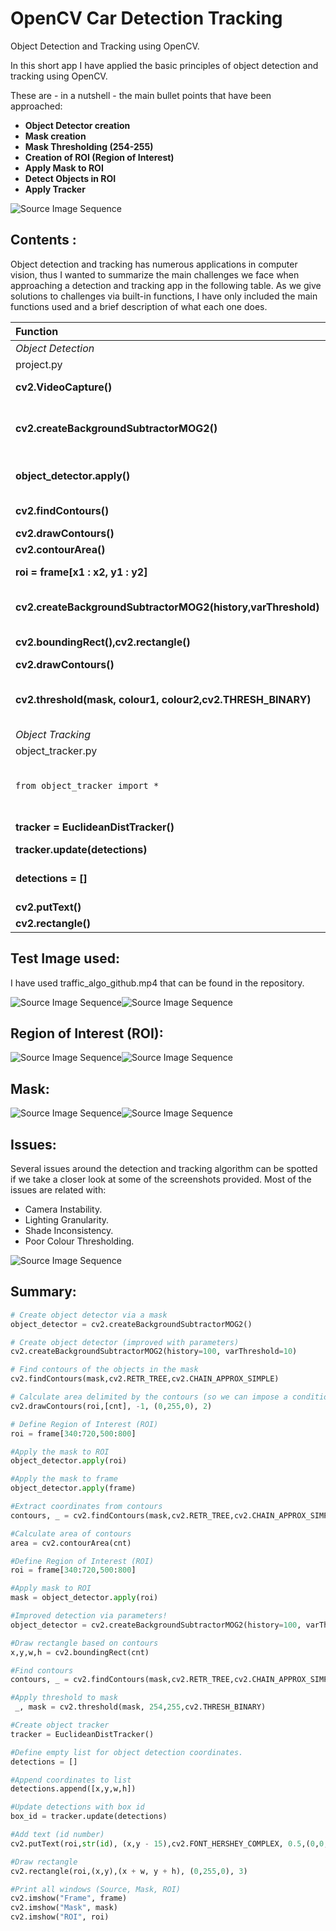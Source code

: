# OpenCV Car Detection Tracking
Object Detection and Tracking using OpenCV.

In this short app I have applied the basic principles of object detection and tracking using OpenCV.

These are - in a nutshell - the main bullet points that have been approached:

+ **Object Detector creation**
+ **Mask creation**
+ **Mask Thresholding (254-255)**
+ **Creation of ROI (Region of Interest)**
+ **Apply Mask to ROI**
+ **Detect Objects in ROI**
+ **Apply Tracker**

![Source Image Sequence](general.gif)

## Contents :
Object detection and tracking has numerous applications in computer vision, thus I wanted to summarize the main challenges we face when approaching a detection and tracking app in the following table. As we give solutions to challenges via built-in functions, I have only included the main functions used and a brief description of what each one does.

| Function            |Action                                                                        |
|:--------------------|------------------------------------------------------------------------------|
|*_Object Detection_*||
|project.py           | Main app|
|**cv2.VideoCapture()**   |We create the capture object|
|**cv2.createBackgroundSubtractorMOG2()** | Object Detector (background subtractor through mask)|
|**object_detector.apply()**| Apply object detector both to frame and roi.|
|**cv2.findContours()**     |Extract coordinates from mask.|
|**cv2.drawContours()**    | Draw contours.|
|**cv2.contourArea()**|Calculate Area.|
|**roi = frame[x1 : x2, y1 : y2]**|Extract region of intrest (ROI)|
|**cv2.createBackgroundSubtractorMOG2(history,varThreshold)**   |Improve Detection via history & varThreshold.|
|**cv2.boundingRect(),cv2.rectangle()**|Draw rectangle based on contour.|
|**cv2.drawContours()**    | Draw contours.|
|**cv2.threshold(mask, colour1, colour2,cv2.THRESH_BINARY)**    | Apply threshold to mask.colour1 & colour 2 range 0-255 BGR.|
|*_Object Tracking_*||
|object_tracker.py           | Tracker class|
|```from object_tracker import *```    | Import tracker so we can load EuclideanDistTracker class.|
|**tracker = EuclideanDistTracker()**    | Create object tracker.|
|**tracker.update(detections)**    | Tracker update.|
|**detections = []**    | Empty list to store object coordinates (x, y, w, h).|
|**cv2.putText()**    | Add text.|
|**cv2.rectangle()**    | Add rectangle.|







## Test Image used: 
I have used traffic_algo_github.mp4 that can be found in the repository.

![Source Image Sequence](source_1.jpg)![Source Image Sequence](source_2.jpg)

## Region of Interest (ROI):
![Source Image Sequence](roi_1.jpg)![Source Image Sequence](roi_2.jpg)


## Mask:
![Source Image Sequence](mask_1.jpg)![Source Image Sequence](mask_2.jpg)

## Issues:
Several issues around the detection and tracking algorithm can be spotted if we take a closer look at some of the screenshots provided.
Most of the issues are related with:

+ Camera Instability.
+ Lighting Granularity.
+ Shade Inconsistency.
+ Poor Colour Thresholding.

![Source Image Sequence](source_3.jpg)

## Summary:

```python
# Create object detector via a mask
object_detector = cv2.createBackgroundSubtractorMOG2()
```
```python
# Create object detector (improved with parameters)
cv2.createBackgroundSubtractorMOG2(history=100, varThreshold=10)
```
```python
# Find contours of the objects in the mask
cv2.findContours(mask,cv2.RETR_TREE,cv2.CHAIN_APPROX_SIMPLE)
```
```python
# Calculate area delimited by the contours (so we can impose a conditional later)
cv2.drawContours(roi,[cnt], -1, (0,255,0), 2)
```
```python
# Define Region of Interest (ROI)
roi = frame[340:720,500:800]
```
```python
#Apply the mask to ROI
object_detector.apply(roi)
```
```python
#Apply the mask to frame
object_detector.apply(frame)
```
```python
#Extract coordinates from contours
contours, _ = cv2.findContours(mask,cv2.RETR_TREE,cv2.CHAIN_APPROX_SIMPLE)
```
```python
#Calculate area of contours
area = cv2.contourArea(cnt)
```
```python
#Define Region of Interest (ROI)
roi = frame[340:720,500:800]
```
```python
#Apply mask to ROI
mask = object_detector.apply(roi)
```
```python
#Improved detection via parameters!
object_detector = cv2.createBackgroundSubtractorMOG2(history=100, varThreshold=80)
```
```python
#Draw rectangle based on contours
x,y,w,h = cv2.boundingRect(cnt)
```
```python
#Find contours
contours, _ = cv2.findContours(mask,cv2.RETR_TREE,cv2.CHAIN_APPROX_SIMPLE)
```
```python
#Apply threshold to mask
 _, mask = cv2.threshold(mask, 254,255,cv2.THRESH_BINARY)
```
```python
#Create object tracker
tracker = EuclideanDistTracker()
```
```python
#Define empty list for object detection coordinates.
detections = []
```
```python
#Append coordinates to list
detections.append([x,y,w,h])
```
```python
#Update detections with box id
box_id = tracker.update(detections)
```
```python
#Add text (id number)
cv2.putText(roi,str(id), (x,y - 15),cv2.FONT_HERSHEY_COMPLEX, 0.5,(0,0,255),1)
```
```python
#Draw rectangle
cv2.rectangle(roi,(x,y),(x + w, y + h), (0,255,0), 3)
```
```python
#Print all windows (Source, Mask, ROI)
cv2.imshow("Frame", frame)
cv2.imshow("Mask", mask)
cv2.imshow("ROI", roi)
```


